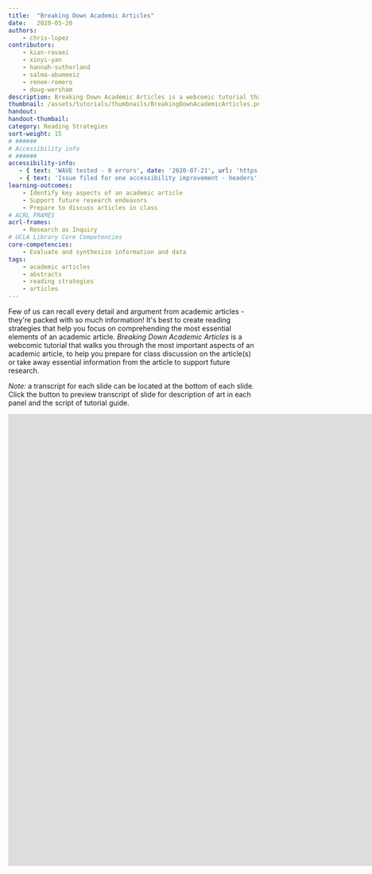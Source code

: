 ```yaml
---
title:  "Breaking Down Academic Articles"
date:   2020-05-20
authors: 
    - chris-lopez
contributors:
    - kian-ravaei
    - xinyi-yan
    - hannah-sutherland
    - salma-abumeeiz
    - renee-romero
    - doug-worsham
description: Breaking Down Academic Articles is a webcomic tutorial that walks you through the most important aspects of an academic article, to help you prepare for class discussion on the article(s) or take away essential information from the article to support future research. 
thumbnail: /assets/tutorials/thumbnails/BreakingDownAcademicArticles.png
handout:
handout-thumbail: 
category: Reading Strategies
sort-weight: 15
# ######
# Accessibility info
# ######
accessibility-info:
   - { text: 'WAVE tested - 0 errors', date: '2020-07-21', url: 'https://wave.webaim.org/' }
   - { text: 'Issue filed for one accessibility improvement - headers', date: '2020-07-21', url: 'https://github.com/UCLALibrary/research-tips/issues' }
learning-outcomes:
    - Identify key aspects of an academic article
    - Support future research endeavors
    - Prepare to discuss articles in class
# ACRL FRAMES
acrl-frames:
    - Research as Inquiry
# UCLA Library Core Competencies
core-competencies:
    - Evaluate and synthesize information and data
tags:
    - academic articles
    - abstracts
    - reading strategies
    - articles
---
```

Few of us can recall every detail and argument from academic articles - they're packed with so much information! It's best to create reading strategies that help you focus on comprehending the most essential elements of an academic article. _Breaking Down Academic Articles_ is a webcomic tutorial that walks you through the most important aspects of an academic article, to help you prepare for class discussion on the article(s) or take away essential information from the article to support future research. 

*Note:* a transcript for each slide can be located at the bottom of each slide. Click the button to preview transcript of slide for description of art in each panel and the script of tutorial guide.

<iframe src="https://ccle.ucla.edu/mod/hvp/embed.php?id=3002375" width="1574" height="910" frameborder="0" allowfullscreen="allowfullscreen"></iframe><script src="https://ccle.ucla.edu/mod/hvp/library/js/h5p-resizer.js" charset="UTF-8"></script>
